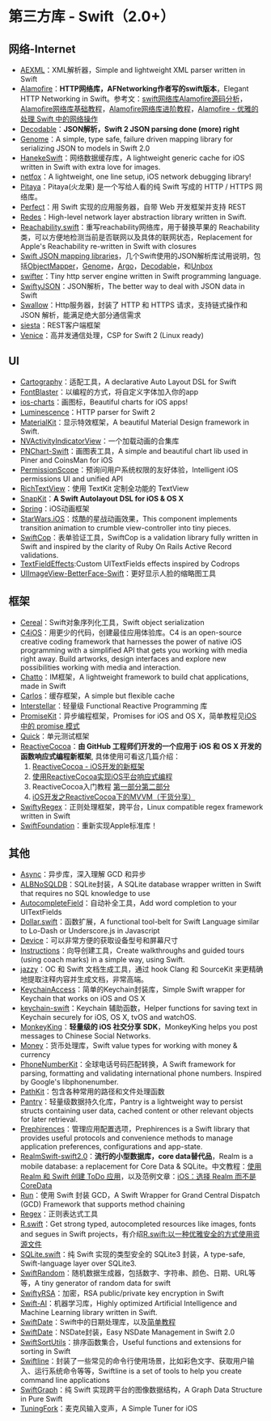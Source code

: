 # 第三方库 - Swift（2.0+）
## 网络-Internet
- [AEXML][1]：XML解析器，Simple and lightweight XML parser written in Swift
- [Alamofire][2]：**HTTP网络库，AFNetworking作者写的swift版本**，Elegant HTTP Networking in Swift。参考文：[swift网络库Alamofire源码分析][3]，[Alamofire网络库基础教程][4]，[Alamofire网络库进阶教程][5]，[Alamofire - 优雅的处理 Swift 中的网络操作][6]
- [Decodable][7]：**JSON解析，Swift 2 JSON parsing done (more) right**
- [Genome][8]：A simple, type safe, failure driven mapping library for serializing JSON to models in Swift 2.0
- [HanekeSwift][9]：网络数据缓存库，A lightweight generic cache for iOS written in Swift with extra love for images.
- [netfox][10]：A lightweight, one line setup, iOS network debugging library!
- [Pitaya][11]：Pitaya(火龙果) 是一个写给人看的纯 Swift 写成的 HTTP / HTTPS 网络库。
- [Perfect][12]：用 Swift 实现的应用服务器，自带 Web 开发框架并支持 REST
- [Redes][13]：High-level network layer abstraction library written in Swift.
- [Reachability.swift][14]：重写reachability网络库，用于替换苹果的 Reachability 类，可以方便地检测当前是否联网以及具体的联网状态，Replacement for Apple's Reachability re-written in Swift with closures
- [Swift JSON mapping libraries][15]，几个Swift使用的JSON解析库试用说明，包括[ObjectMapper][16]，[Genome][17]，[Argo][18]，[Decodable][19]，和[Unbox][20]
- [swifter][21]：Tiny http server engine written in Swift programming language.
- [SwiftyJSON][22]：JSON解析，The better way to deal with JSON data in Swift
- [Swallow][23]：Http服务器，封装了 HTTP 和 HTTPS 请求，支持链式操作和 JSON 解析，能满足绝大部分通信需求
- [siesta][24]：REST客户端框架
- [Venice][25]：高并发通信处理，CSP for Swift 2 (Linux ready)


## UI
- [Cartography][26]：适配工具，A declarative Auto Layout DSL for Swift
- [FontBlaster][27]：以编程的方式，将自定义字体加入你的app
- [ios-charts][28]：画图标，Beautiful charts for iOS apps!
- [Luminescence][29]：HTTP parser for Swift 2
- [MaterialKit][30]：显示特效框架，A beautiful Material Design framework in Swift. 
- [NVActivityIndicatorView][31]：一个加载动画的合集库
- [PNChart-Swift][32]：画图表工具，A simple and beautiful chart lib used in Piner and CoinsMan for iOS
- [PermissionScope][33]：预询问用户系统权限的友好体验，Intelligent iOS permissions UI and unified API
- [RichTextView][34]：使用 TextKit 定制全功能的 TextView
- [SnapKit][35]：**A Swift Autolayout DSL for iOS & OS X**
- [Spring][36]：iOS动画框架
- [StarWars.iOS][37]：炫酷的星战动画效果，This component implements transition animation to crumble view-controller into tiny pieces.
- [SwiftCop][38]：表单验证工具，SwiftCop is a validation library fully written in Swift and inspired by the clarity of Ruby On Rails Active Record validations.
- [TextFieldEffects][39]:Custom UITextFields effects inspired by Codrops
- [UIImageView-BetterFace-Swift][40]：更好显示人脸的缩略图工具

## 框架
- [Cereal][41]：Swift对象序列化工具，Swift object serialization
- [C4iOS][42]：用更少的代码，创建最佳应用体验库。C4 is an open-source creative coding framework that harnesses the power of native iOS programming with a simplified API that gets you working with media right away. Build artworks, design interfaces and explore new possibilities working with media and interaction.
- [Chatto][43]：IM框架，A lightweight framework to build chat applications, made in Swift
- [Carlos][44]：缓存框架，A simple but flexible cache
- [Interstellar][45]：轻量级 Functional Reactive Programming 库
- [PromiseKit][46]：异步编程框架，Promises for iOS and OS X，简单教程见[iOS 中的 promise 模式][47]
- [Quick][48]：单元测试框架
- [ReactiveCocoa][49]：**由 GitHub 工程师们开发的一个应用于 iOS 和 OS X 开发的函数响应式编程新框架**, 具体使用可看这几篇介绍：
	1. [ReactiveCocoa - iOS开发的新框架][50]
	2. [使用ReactiveCocoa实现iOS平台响应式编程][51]
	2. ReactiveCocoa入门教程 [第一部分][52][第二部分][53]
	3. [iOS开发之ReactiveCocoa下的MVVM（干货分享）][54]
- [SwiftyRegex][55]：正则处理框架，跨平台，Linux compatible regex framework written in Swift
- [SwiftFoundation][56]：重新实现Apple标准库！


## 其他
- [Async][57]：异步库，深入理解 GCD 和异步
- [ALBNoSQLDB][58]：SQLite封装，A SQLite database wrapper written in Swift that requires no SQL knowledge to use
- [AutocompleteField][59]：自动补全工具，Add word completion to your UITextFields
- [Dollar.swift][60]：函数扩展，A functional tool-belt for Swift Language similar to Lo-Dash or Underscore.js in Javascript
- [Device][61]：可以非常方便的获取设备型号和屏幕尺寸
- [Instructions][62]：向导创建工具，Create walkthroughs and guided tours (using coach marks) in a simple way, using Swift.
- [jazzy][63]：OC 和 Swift 文档生成工具，通过 hook Clang 和 SourceKit 来更精确地提取注释内容并生成文档，非常高端。
- [KeychainAccess][64]：简单的Keychain封装库，Simple Swift wrapper for Keychain that works on iOS and OS X
- [keychain-swift][65]：Keychain 辅助函数，Helper functions for saving text in Keychain securely for iOS, OS X, tvOS and watchOS.
- [MonkeyKing][66]：**轻量级的 iOS 社交分享 SDK**，MonkeyKing helps you post messages to Chinese Social Networks.
- [Money][67]：货币处理库，Swift value types for working with money & currency
- [PhoneNumberKit][68]：全球电话号码匹配转换，A Swift framework for parsing, formatting and validating international phone numbers. Inspired by Google's libphonenumber.
- [PathKit][69]：包含各种常用的路径和文件处理函数
- [Pantry][70]：轻量级数据持久化库，Pantry is a lightweight way to persist structs containing user data, cached content or other relevant objects for later retrieval.
- [Prephirences][71]：管理应用配置选项，Prephirences is a Swift library that provides useful protocols and convenience methods to manage application preferences, configurations and app-state.
- [RealmSwift-swift2.0][72]：**流行的小型数据库，core data替代品**，Realm is a mobile database: a replacement for Core Data & SQLite。中文教程：[使用 Realm 和 Swift 创建 ToDo 应用][73]，以及范例文章：[iOS：选择 Realm 而不是 CoreData][74]
- [Run][75]：使用 Swift 封装 GCD，A Swift Wrapper for Grand Central Dispatch (GCD) Framework that supports method chaining
- [Regex][76]：正则表达式工具
- [R.swift][77]：Get strong typed, autocompleted resources like images, fonts and segues in Swift projects，有介绍[R.swift:以一种优雅安全的方式使用资源文件][78]
- [SQLite.swift][79]：纯 Swift 实现的类型安全的 SQLite3 封装，A type-safe, Swift-language layer over SQLite3.
- [SwiftRandom][80]：随机数据生成器，包括数字、字符串、颜色、日期、URL等等，A tiny generator of random data for swift
- [SwiftyRSA][81]：加密，RSA public/private key encryption in Swift
- [Swift-AI][82]：机器学习库，Highly optimized Artificial Intelligence and Machine Learning library written in Swift.
- [SwiftDate][83]：Swift中的日期处理库，以及[简单教程][84]
- [SwiftDate][85]：NSDate封装，Easy NSDate Management in Swift 2.0
- [SwiftSortUtils][86]：排序函数集合，Useful functions and extensions for sorting in Swift
- [Swiftline][87]：封装了一些常见的命令行使用场景，比如彩色文字、获取用户输入、运行系统命令等等，Swiftline is a set of tools to help you create command line applications
- [SwiftGraph][88]：纯 Swift 实现跨平台的图像数据结构，A Graph Data Structure in Pure Swift
- [TuningFork][89]：麦克风输入变声，A Simple Tuner for iOS

[1]:	https://github.com/tadija/AEXML
[2]:	https://github.com/Alamofire/Alamofire
[3]:	http://www.ethanwhy.com/2015/11/16/swift-alamofire-analyse/ "swift网络库Alamofire源码分析"
[4]:	http://www.jianshu.com/p/f1208b5e42d9 "Alamofire网络库基础教程"
[5]:	http://www.jianshu.com/p/30599f64a09c "Alamofire网络库进阶教程"
[6]:	http://swiftcafe.io/2015/12/14/alamofire/ "Alamofire - 优雅的处理 Swift 中的网络操作"
[7]:	https://github.com/Anviking/Decodable "Decodable"
[8]:	https://github.com/LoganWright/Genome "Genome"
[9]:	https://github.com/Haneke/HanekeSwift "HanekeSwift"
[10]:	https://github.com/kasketis/netfox "netfox"
[11]:	https://github.com/johnlui/Pitaya "Pitaya"
[12]:	https://github.com/PerfectlySoft/Perfect "Perfect"
[13]:	https://github.com/cuzv/Redes "Redes"
[14]:	https://github.com/ashleymills/Reachability.swift "Reachability.swift"
[15]:	http://alejandromp.com/blog/2015/10/28/swift-json-mapping-libraries/
[16]:	https://github.com/Hearst-DD/ObjectMapper "ObjectMapper"
[17]:	https://github.com/LoganWright/Genome "Genome"
[18]:	https://github.com/thoughtbot/Argo "Argo"
[19]:	https://github.com/Anviking/Decodable "Decodable"
[20]:	https://github.com/JohnSundell/Unbox "Unbox"
[21]:	https://github.com/glock45/swifter "swifter"
[22]:	https://github.com/SwiftyJSON/SwiftyJSON "SwiftyJSON"
[23]:	https://github.com/TheHolyGrail/Swallow "Swallow"
[24]:	https://github.com/bustoutsolutions/siesta "siesta"
[25]:	https://github.com/Zewo/Venice "Venice"
[26]:	https://github.com/robb/Cartography "Cartography"
[27]:	https://github.com/ArtSabintsev/FontBlaster "FontBlaster"
[28]:	https://github.com/danielgindi/ios-charts "ios-charts"
[29]:	https://github.com/Zewo/Luminescence "Luminescence"
[30]:	https://github.com/CosmicMind/MaterialKit "MaterialKit"
[31]:	https://github.com/ninjaprox/NVActivityIndicatorView
[32]:	https://github.com/kevinzhow/PNChart-Swift "PNChart-Swift"
[33]:	https://github.com/nickoneill/PermissionScope "PermissionScope"
[34]:	https://github.com/kevinzhow/RichTextView "RichTextView"
[35]:	https://github.com/SnapKit/SnapKit "SnapKit"
[36]:	https://github.com/MengTo/Spring "Spring"
[37]:	https://github.com/Yalantis/StarWars.iOS "StarWars.iOS"
[38]:	https://github.com/andresinaka/SwiftCop "SwiftCop"
[39]:	https://github.com/raulriera/TextFieldEffects "TextFieldEffects"
[40]:	https://github.com/croath/UIImageView-BetterFace-Swift "UIImageView-BetterFace-Swift"
[41]:	https://github.com/Weebly/Cereal "Cereal"
[42]:	https://github.com/C4Framework/C4iOS "C4iOS"
[43]:	https://github.com/badoo/Chatto "Chatto"
[44]:	https://github.com/WeltN24/Carlos "Carlos"
[45]:	https://github.com/JensRavens/Interstellar "Interstellar"
[46]:	https://github.com/mxcl/PromiseKit "PromiseKit"
[47]:	http://nathanli.cn/2015/11/15/ios-%e4%b8%ad%e7%9a%84-promise-%e6%a8%a1%e5%bc%8f/ "iOS 中的 promise 模式"
[48]:	https://github.com/Quick/Quick "Quick"
[49]:	https://github.com/ReactiveCocoa/ReactiveCocoa "ReactiveCocoa"
[50]:	http://www.devtang.com/blog/2014/02/11/reactivecocoa-introduction
[51]:	http://www.itiger.me/?p=38
[52]:	http://www.cnblogs.com/tmacforever/p/4878180.html "ReactiveCocoa入门教程——第一部分(转)"
[53]:	http://www.cnblogs.com/tmacforever/p/4882462.html "ReactiveCocoa入门教程——第二部分(转)"
[54]:	http://www.cnblogs.com/ludashi/p/4925042.html "iOS开发之ReactiveCocoa下的MVVM（干货分享）"
[55]:	https://github.com/maxadamski/SwiftyRegex "SwiftyRegex"
[56]:	https://github.com/PureSwift/SwiftFoundation "SwiftFoundation"
[57]:	https://github.com/duemunk/Async
[58]:	https://github.com/AaronBratcher/ALBNoSQLDB
[59]:	https://github.com/filipstefansson/AutocompleteField "AutocompleteField"
[60]:	https://github.com/ankurp/Dollar.swift "Dollar.swift"
[61]:	https://github.com/Ekhoo/Device "Device"
[62]:	https://github.com/ephread/Instructions "Instructions"
[63]:	https://github.com/realm/jazzy "jazzy"
[64]:	https://github.com/kishikawakatsumi/KeychainAccess "KeychainAccess"
[65]:	https://github.com/marketplacer/keychain-swift "keychain-swift"
[66]:	https://github.com/nixzhu/MonkeyKing "MonkeyKing"
[67]:	https://github.com/danthorpe/Money "Money"
[68]:	https://github.com/marmelroy/PhoneNumberKit "PhoneNumberKit"
[69]:	https://github.com/kylef/PathKit "PathKit"
[70]:	https://github.com/nickoneill/Pantry "Pantry"
[71]:	https://github.com/phimage/Prephirences "Prephirences"
[72]:	https://github.com/realm/realm-cocoa/tree/master/RealmSwift-swift2.0 "RealmSwift-swift2.0"
[73]:	http://swift.gg/2015/12/08/building-a-todo-app-using-realm-and-swift/ "使用 Realm 和 Swift 创建 ToDo 应用"
[74]:	http://swift.gg/2015/12/08/ios-realm-instead-of-coredata/ "iOS：选择 Realm 而不是 CoreData"
[75]:	https://github.com/khoiln/Run "Run"
[76]:	https://github.com/sharplet/Regex "Regex"
[77]:	https://github.com/mac-cain13/R.swift "R.swift"
[78]:	http://www.jianshu.com/p/b453b78c7126
[79]:	https://github.com/stephencelis/SQLite.swift "SQLite.swift"
[80]:	https://github.com/thellimist/SwiftRandom "SwiftRandom"
[81]:	https://github.com/TakeScoop/SwiftyRSA "SwiftyRSA"
[82]:	https://github.com/collinhundley/Swift-AI "Swift-AI"
[83]:	https://github.com/chenyangcun/SwiftDate
[84]:	http://www.aswifter.com/2015/07/26/use-swiftdate/
[85]:	https://github.com/malcommac/SwiftDate "SwiftDate"
[86]:	https://github.com/dsmatter/SwiftSortUtils "SwiftSortUtils"
[87]:	https://github.com/Swiftline/Swiftline "Swiftline"
[88]:	https://github.com/davecom/SwiftGraph "SwiftGraph"
[89]:	https://github.com/comyarzaheri/TuningFork "TuningFork"